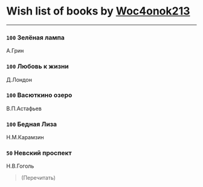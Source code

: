 # Wish list of books by [Woc4onok213](https://plus.google.com/u/0/103474005216004236389/)
---

### `100` Зелёная лампа
А.Грин

### `100` Любовь к жизни
Д.Лондон

### `100` Васюткино озеро
В.П.Астафьев

### `100` Бедная Лиза
Н.М.Карамзин

### `50` Невский проспект
Н.В.Гоголь
> (Перечитать)

